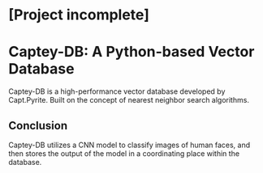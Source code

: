 # [Project incomplete]

# Captey-DB: A Python-based Vector Database

Captey-DB is a high-performance vector database developed by Capt.Pyrite. Built on the concept of nearest neighbor search algorithms.


## Conclusion

Captey-DB utilizes a CNN model to classify images of human faces, and then stores the output of the model in a coordinating place within the database.


